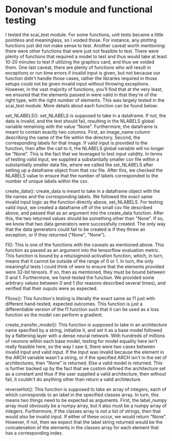 # Donovan's module and functional testing
I tested the scai_test module. For some functions, unit tests became a little pointless
and meaningless, so I voided those. For instance, any plotting functions just did not
make sense to test. Another caveat worth mentioning: there were other functions that were
just not feasible to test. There were plenty of functions that required a model to test and
thus would take at least 10-20 minutes to test if utilizing the graphics card, and thus
we voided them. One last caveat, there are plenty of functions who will result in exceptions
or run time errors if invalid input is given, but not because our function didn't handle those
cases, rather the libraries required in those setups could not be given invalid input
without throwing exceptions. However, in the vast majority of functions, you'll find that at
the very least, we ensured that the elements passed in were valid in that they're of the right type,
with the right number of elements. This was largely tested in the scai_test module. More details
about each function can be found below:

set_NLABELS():
set_NLABELS is supposed to take in a dataframe. If not, the data is invalid, and the test should fail,
resulting in the NLABELS global variable remaining with the value "None". Furthermore, the dataframe
is meant to contain exactly two columns. First, an image_name
column describing the name of the file within the directory. Second, the corresponding labels for that
image. If valid input is provided to the function, then after the call to it, the NLABELS global
variable will no longer be "None". This is the fact that we leveraged to test input validity.
In terms of testing valid input, we supplied a substantially smaller csv file within a substantially
smaller data file, where we called the set_NLABELS after setting up a dataframe object from that
csv file. After this, we checked the NLABELS value to ensure that the number of labels corresponded
to the number of unique labels within the csv.

create_data():
create_data is meant to take in a dataframe object with the file names and the corresponding labels.
We followed the exact same invalid input logic as the function directly above, set_NLABELS. For testing valid
input, we created a dataframe off of the small csv file described above, and passed that as an argument
into the create_data function. After this, the two returned values should be something other than "None".
If so, we know that two data generators were successfully created. The only way that the data generators
could fail to be created is if they threw an exception, or if they returned ("None", "None").

f1():
This is one of the functions with the caveats as mentioned above. This function as passed as an argument into
the tensorflow evaluation metric. This function is bound by a relu/sigmoid activation function, which, in turn,
means that it cannot be outside of the range of 0 or 1. In turn, the only meaningful tests I could think of were
to ensure that the elements provided were 32-bit tensors. If so, then as mentioned, they must be bound between 0
and 1. Furthermore, we hand-tested the function. We provided some arbitrary values between 0 and 1 (for reasons
described several times), and verified that their ouputs were as expected.

f1loss():
This function's testing is literally the exact same as f1 just with different hand-tested, expected outcomes.
This function is just a differentiable version of the f1 function such that it can be used as a loss function
so the model can perform a gradient.

create_transfer_model():
This function is supposed to take in an architecture name specified by a string, initialize it,
and set it as a base model followed by a flattening layer with a dense neural network. With hundreds of millions
of neurons within each base model, testing for model equality here isn't really feasible here, so the way I saw it,
there were two cases between invalid input and valid input. If the input was invalid because the element in the ARCH
variable wasn't a string, or if the specified ARCH isn't in the set of architectures, then "None" is returned. Else
a valid model is returned. This is further backed up by the fact that we custom defined the architecture set as a constant
and thus if the user supplied a valid architecture, then without fail, it couldn't do anything other than return a valid
architecture.

reverseHot():
This function is supposed to take an array of integers, each of which corresponds to an label in the specified
classes array. In turn, this means two things need to be expected as arguments. First, the label_numpy array
must obviously be a numpy array, but it also must be a numpy array of integers. Furthermore, if the classes array
is not a list of strings, then that would also be invalid input. If either of these occur, we would return "None".
However, if not, then we expect that the label string returned would be the concatenation of the elements in the classes
array for each element that has a corresponding index.
